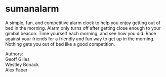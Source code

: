 # sumanalarm

A simple, fun, and competitive alarm clock to help you enjoy getting out of bed in the morning. Alarm only turns off after
getting close enough to your gimbal beacon.  Time yourself each morning, and see how you did. Race against your friends for a
friendly and fun way to get up in the morning.  Nothing gets you out of bed like a good competition.

Authors:<br />
Geoff Gilles<br />
Westley Bonack<br />
Alex Faber<br />
